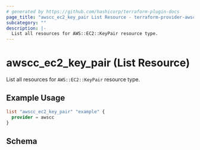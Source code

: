 ```yaml
---
# generated by https://github.com/hashicorp/terraform-plugin-docs
page_title: "awscc_ec2_key_pair List Resource - terraform-provider-awscc"
subcategory: ""
description: |-
  List all resources for AWS::EC2::KeyPair resource type.
---
```


# awscc_ec2_key_pair (List Resource)

List all resources for `AWS::EC2::KeyPair` resource type.

## Example Usage

```terraform
list "awscc_ec2_key_pair" "example" {
  provider = awscc
}
```

<!-- schema generated by tfplugindocs -->
## Schema
